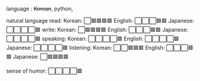 language : ~~Korean~~, python, 

natural language 
  read:
    Korean: ⬜🟩🟩🟩🟩
    English: ⬜⬜⬜🟩🟩
    Japanese: ⬜⬜⬜⬜🟩
  write:
    Korean: ⬜🟩🟩🟩🟩
    English: ⬜⬜⬜🟩🟩
    Japanese: ⬜⬜⬜⬜🟩
  speaking:
    Korean: ⬜⬜⬜⬜🟩
    English: ⬜⬜⬜⬜🟩
    Japanese: ⬜⬜⬜⬜🟩
  listening:
    Korean: ⬜⬜🟩🟩🟩
    English: ⬜⬜⬜🟩🟩
    Japanese: ⬜🟩🟩🟩🟩

sense of humor: ⬜⬜⬜⬜🟩

